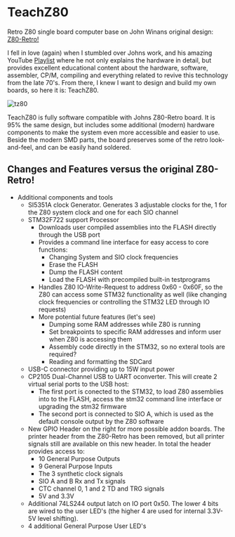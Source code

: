 # TeachZ80
Retro Z80 single board computer base on John Winans original design: [Z80-Retro!](https://github.com/Z80-Retro) 

I fell in love (again) when I stumbled over Johns work, and his amazing YouTube [Playlist](https://www.youtube.com/playlist?list=PL3by7evD3F51Cf9QnsAEdgSQ4cz7HQZX5) where he not only explains the hardware in detail, but provides excellent educational content about the hardware, software, assembler, CP/M, compiling and everything related to revive this technology from the late 70's. From there, I knew I want to design and build my own boards, so here it is: TeachZ80. 

![tz80](https://github.com/snakescb/TeachZ80/assets/10495848/9f057115-1c9f-49a7-9c8c-1d03e33ec62e)


TeachZ80 is fully software compatible with Johns Z80-Retro board. It is 95% the same design, but includes some additional (modern) hardware components to make the system even more accessible and easier to use. Beside the modern SMD parts, the board preserves some of the retro look-and-feel, and can be easily hand soldered. 

## Changes and Features versus the original Z80-Retro!

* Additional components and tools
  * SI5351A clock Generator. Generates 3 adjustable clocks for the, 1 for the Z80 system clock and one for each SIO channel
  * STM32F722 support Processor
    * Downloads user compiled assemblies into the FLASH directly through the USB port
    * Provides a command line interface for easy access to core functions:
      * Changing System and SIO clock frequencies
      * Erase the FLASH
      * Dump the FLASH content
      * Load the FLASH with precompiled built-in testprograms
    * Handles Z80 IO-Write-Request to address 0x60 - 0x60F, so the Z80 can access some STM32 functionality as well (like changing clock frequencies or controlling the STM32 LED through IO requests)
    * More potential future features (let's see)
      * Dumping some RAM addresses while Z80 is running
      * Set breakpoints to specific RAM addresses and inform user when Z80 is accessing them
      * Assembly code directly in the STM32, so no exteral tools are required?
      * Reading and formatting the SDCard
  * USB-C connector providing up to 15W input power
  * CP2105 Dual-Channel USB to UART oconverter. This will create 2 virtual serial ports to the USB host:
    *   The first port is conected to the STM32, to load Z80 assemblies into to the FLASH, access the stm32 command line interface or upgrading the stm32 firmware
    *   The second port is connected to SIO A, which is used as the default console output by the Z80 software
  * New GPIO Header on the right for more possible addon boards. The printer header from the Z80-Retro has been removed, but all printer signals still are available on this new header. In total the header provides access to:
    *   10 General Purpose Outputs
    *   9 General Purpose Inputs
    *   The 3 synthetic clock signals
    *   SIO A and B Rx and Tx signals
    *   CTC channel 0, 1 and 2 TD and TRG signals
    *   5V and 3.3V
  *  Additional 74LS244 output latch on IO port 0x50. The lower 4 bits are wired to the user LED's (the higher 4 are used for internal 3.3V-5V level shifting).
  *  4 additional General Purpose User LED's


